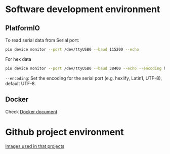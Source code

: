 # Software development environment

## PlatformIO

To read serial data from Serial port:

```sh
pio device monitor --port /dev/ttyUSB0 --baud 115200 --echo
```

For hex data

```sh
pio device monitor --port /dev/ttyUSB0 --baud 38400 --echo --encoding hexlify
```

``--encoding``: Set the encoding for the serial port (e.g. hexlify, Latin1, UTF-8), default UTF-8.

## Docker 

Check [Docker document](Docker.md)

# Github project environment

[Images used in that projects](Images)
